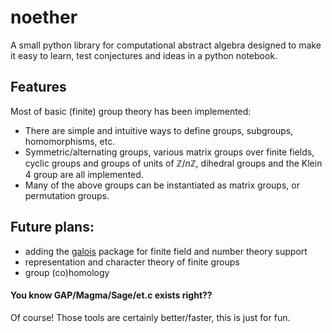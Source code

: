 # noether 
A small python library for computational abstract algebra designed to make it easy to learn, test conjectures and ideas in a python notebook. 

## Features
Most of basic (finite) group theory has been implemented: 
- There are simple and intuitive ways to define groups, subgroups, homomorphisms, etc. 
- Symmetric/alternating groups, various matrix groups over finite fields, cyclic groups and groups of units of $\mathbb{Z}/n\mathbb{Z}$, dihedral groups and the Klein 4 group are all implemented.
- Many of the above groups can be instantiated as matrix groups, or permutation groups.

## Future plans:
- adding the [galois](https://github.com/mhostetter/galois) package for finite field and number theory support
- representation and character theory of finite groups
- group (co)homology

#### You know GAP/Magma/Sage/et.c exists right??
Of course! Those tools are certainly better/faster, this is just for fun.

